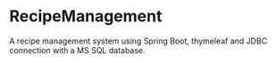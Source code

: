 # RecipeManagement
A recipe management system using Spring Boot, thymeleaf and JDBC connection with a MS SQL database.

